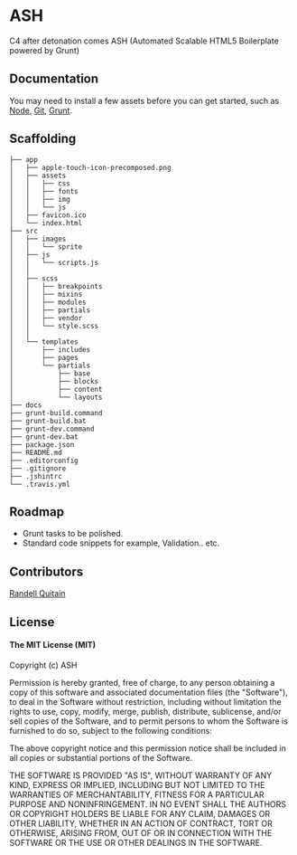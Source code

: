 # ASH

C4 after detonation comes ASH (Automated Scalable HTML5 Boilerplate powered by Grunt)

## Documentation

You may need to install a few assets before you can get started, such as [Node](http://nodejs.org/), [Git](github.com), [Grunt](http://gruntjs.com/).

## Scaffolding

````
├── app
│   ├── apple-touch-icon-precomposed.png
│   ├── assets
│   │   ├── css
│   │   ├── fonts
│   │   ├── img
│   │   └── js
│   ├── favicon.ico
│   └── index.html
├── src
│   ├── images
│   │   └── sprite
│   ├── js
│   │   └── scripts.js
│   │
│   ├── scss
│   │	├── breakpoints
│   │	├── mixins
│   │   ├── modules
│   │   ├── partials
│   │   ├── vendor
│   │   └── style.scss
│   │
│   └── templates
│       ├── includes
│       ├── pages
│       └── partials
│           ├── base
│           ├── blocks
│           ├── content
│           └── layouts
├── docs
├── grunt-build.command
├── grunt-build.bat
├── grunt-dev.command
├── grunt-dev.bat
├── package.json
├── README.md
├── .editorconfig
├── .gitignore
├── .jshintrc
└── .travis.yml
````

## Roadmap

* Grunt tasks to be polished.
* Standard code snippets for example, Validation.. etc.

## Contributors

[Randell Quitain](//github.com/mugetsu)

## License

#### The MIT License (MIT)

Copyright (c) ASH

Permission is hereby granted, free of charge, to any person obtaining a copy of
this software and associated documentation files (the "Software"), to deal in
the Software without restriction, including without limitation the rights to
use, copy, modify, merge, publish, distribute, sublicense, and/or sell copies
of the Software, and to permit persons to whom the Software is furnished to do
so, subject to the following conditions:

The above copyright notice and this permission notice shall be included in all
copies or substantial portions of the Software.

THE SOFTWARE IS PROVIDED "AS IS", WITHOUT WARRANTY OF ANY KIND, EXPRESS OR
IMPLIED, INCLUDING BUT NOT LIMITED TO THE WARRANTIES OF MERCHANTABILITY,
FITNESS FOR A PARTICULAR PURPOSE AND NONINFRINGEMENT. IN NO EVENT SHALL THE
AUTHORS OR COPYRIGHT HOLDERS BE LIABLE FOR ANY CLAIM, DAMAGES OR OTHER
LIABILITY, WHETHER IN AN ACTION OF CONTRACT, TORT OR OTHERWISE, ARISING FROM,
OUT OF OR IN CONNECTION WITH THE SOFTWARE OR THE USE OR OTHER DEALINGS IN THE
SOFTWARE.
